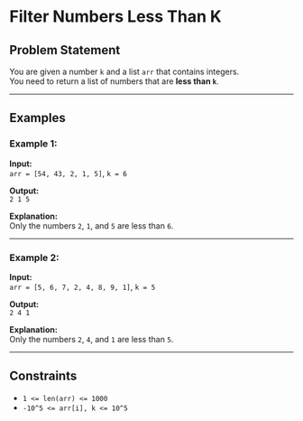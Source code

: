 # Filter Numbers Less Than K

## Problem Statement

You are given a number `k` and a list `arr` that contains integers.  
You need to return a list of numbers that are **less than `k`**.

---

## Examples

### Example 1:

**Input:**  
`arr = [54, 43, 2, 1, 5]`, `k = 6`

**Output:**  
`2 1 5`

**Explanation:**  
Only the numbers `2`, `1`, and `5` are less than `6`.

---

### Example 2:

**Input:**  
`arr = [5, 6, 7, 2, 4, 8, 9, 1]`, `k = 5`

**Output:**  
`2 4 1`

**Explanation:**  
Only the numbers `2`, `4`, and `1` are less than `5`.

---

## Constraints

- `1 <= len(arr) <= 1000`
- `-10^5 <= arr[i], k <= 10^5`
